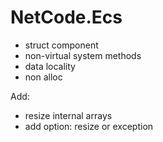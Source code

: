 # NetCode.Ecs

- struct component
- non-virtual system methods
- data locality
- non alloc

Add:
- resize internal arrays
- add option: resize or exception